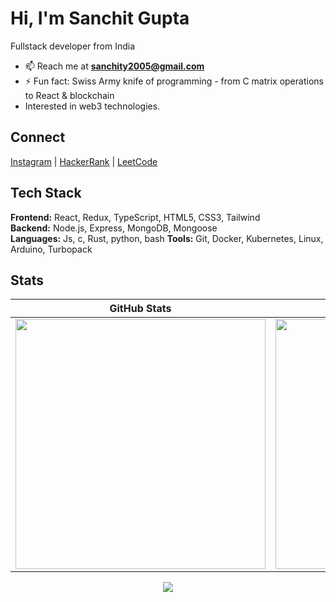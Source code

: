 # Hi, I'm Sanchit Gupta

Fullstack developer from India

- 📫 Reach me at **sanchity2005@gmail.com**
- ⚡ Fun fact: Swiss Army knife of programming - from C matrix operations to React & blockchain
- Interested in web3 technologies.

## Connect

[Instagram](https://instagram.com/sanchit0_1) | 
[HackerRank](https://www.hackerrank.com/@sanc_aot24) | 
[LeetCode](https://www.leetcode.com/sanchit0_1)

## Tech Stack

**Frontend:** React, Redux, TypeScript, HTML5, CSS3, Tailwind  
**Backend:** Node.js, Express, MongoDB, Mongoose  
**Languages:** Js, c, Rust, python, bash
**Tools:** Git, Docker, Kubernetes, Linux, Arduino, Turbopack

## Stats

<div align="center">

| GitHub Stats | Most Used Languages | Streak Stats |
| :---: | :---: | :---: |
| <img src="https://github-readme-stats.vercel.app/api?username=sanchit0-1&show_icons=true&theme=dark&hide_border=true&bg_color=0d1117&text_color=58a6ff&title_color=58a6ff&icon_color=58a6ff&border_color=30363d&count_private=true" width="400" /> | <img src="https://github-readme-stats.vercel.app/api/top-langs?username=sanchit0-1&layout=compact&theme=dark&hide_border=true&bg_color=0d1117&text_color=58a6ff&title_color=58a6ff&icon_color=58a6ff&border_color=30363d" width="400" /> | <img src="https://github-readme-streak-stats.herokuapp.com/?user=sanchit0-1&theme=dark&hide_border=true&background=0d1117&stroke=58a6ff&ring=58a6ff&fire=58a6ff&currStreakLabel=58a6ff&dates=58a6ff" width="400" /> |

</div>

<p align="center">
  <img src="https://github-readme-activity-graph.vercel.app/graph?username=sanchit0-1&theme=github-dark&bg_color=0d1117&color=58a6ff&line=58a6ff&point=58a6ff&area=true&hide_border=true" />
</p>
